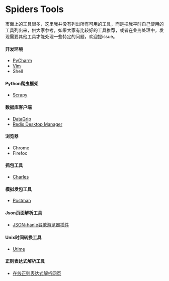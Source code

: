 # Spiders Tools

市面上的工具很多，这里我并没有列出所有可用的工具，而是把我平时自己使用的工具列出来，供大家参考，如果大家有比较好的工具推荐，或者在业务处理中，发现需要其他工具才能处理一些特定的问题，欢迎提issue。

#### 开发环境

- [PyCharm](https://www.jetbrains.com/pycharm/)
- [Vim](https://www.vim.org/)
- Shell

#### Python爬虫框架

- [Scrapy](https://scrapy.org/)

#### 数据库客户端

- [DataGrip](https://www.jetbrains.com/datagrip/)
- [Redis Desktop Manager](https://redisdesktop.com/)

#### 浏览器

- Chrome
- Firefox

#### 抓包工具

- [Charles](https://www.charlesproxy.com/)

#### 模拟发包工具

- [Postman](https://www.getpostman.com/)

#### Json页面解析工具

- [JSON-hanle谷歌游览器插件](https://chrome.google.com/webstore/detail/json-handle/iahnhfdhidomcpggpaimmmahffihkfnj)

#### Unix时间转换工具

- [Utime](https://chrome.google.com/webstore/detail/utime/kpcibgnngaaabebmcabmkocdokepdaki/related?utm_source=chrome-ntp-icon)

#### 正则表达式解析工具

- [在线正则表达式解析网页](https://regexr.com/)

